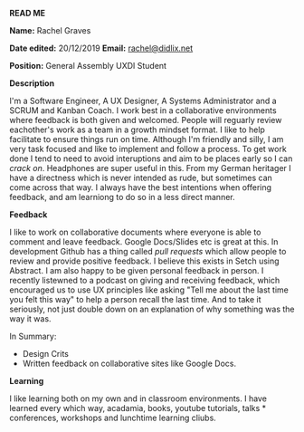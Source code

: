 **READ ME**

**Name:** Rachel Graves

**Date edited:** 20/12/2019
**Email:** rachel@didlix.net

**Position:** General Assembly UXDI Student

**Description** 

I'm a Software Engineer, A UX Designer, A Systems Administrator and a SCRUM and Kanban Coach. I work best in a collaborative environments where feedback is both given and welcomed. People will reguarly review eachother's work as a team in a growth mindset format. I like to help facilitate to ensure things run on time. Although I'm friendly and silly, I am very task focused and like to implement and follow a process. To get work done I tend to need to avoid interuptions and aim to be places early so I can _crack on_. Headphones are super useful in this. From my German heritager I have a directness which is never intended as rude, but sometimes can come across that way. I always have the best intentions when offering feedback, and am learniong to do so in a less direct manner.


**Feedback**

I like to work on collaborative documents where everyone is able to comment and leave feedback. Google Docs/Slides etc is great at this. In development Github has a thing called _pull requests_ which allow people to review and provide positive feedback. I believe this exists in Setch using Abstract. I am also happy to be given personal feedback in person. I recently listewned to a podcast on giving and receiving feedback, which encouraged us to use UX principles like asking "Tell me about the last time you felt this way" to help a person recall the last time. And to take it seriously, not just double down on an explanation of why something was the way it was.

In Summary:

- Design Crits
- Written feedback on collaborative sites like Google Docs.

**Learning**

I like learning both on my own and in classroom environments. I have learned every which way, acadamia, books, youtube tutorials, talks * conferences, workshops and lunchtime learning cliubs.
